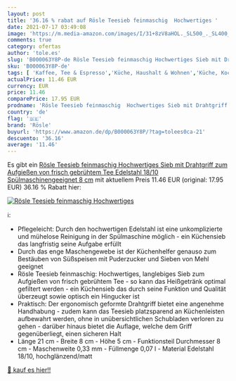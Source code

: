 ```yaml
---
layout: post
title: '36.16 % rabat auf Rösle Teesieb feinmaschig  Hochwertiges '
date: 2021-07-17 03:49:08
image: 'https://m.media-amazon.com/images/I/31+8zV8aHOL._SL500_._SL400_.jpg'
comments: true
category: ofertas
author: 'tole.es'
slug: 'B000063Y8P-de Rösle Teesieb feinmaschig Hochwertiges Sieb mit Drahtgriff...'
sku: 'B000063Y8P-de'
tags: [ 'Kaffee, Tee & Espresso','Küche, Haushalt & Wohnen','Küche, Kochen & Backen','Küchenhelfer & Kochzubehör','Teefilter','Teesiebe & Teefilter','Teezubehör','rösle', ]
actualPrice: 11.46 EUR
currency: EUR
price: 11.46
comparePrice: 17.95 EUR
prodname: 'Rösle Teesieb feinmaschig  Hochwertiges Sieb mit Drahtgriff zum Aufgießen von frisch gebrühtem Tee  Edelstahl 18/10  Spülmaschinengeeignet  8 cm'
country: 'de'
flag: '🇩🇪'
brand: 'Rösle'
buyurl: 'https://www.amazon.de/dp/B000063Y8P/?tag=tolees0ca-21'
descuento: '36.16'
average: '11.46'
---
```


Es gibt ein [Rösle Teesieb feinmaschig  Hochwertiges Sieb mit Drahtgriff zum Aufgießen von frisch gebrühtem Tee  Edelstahl 18/10  Spülmaschinengeeignet  8 cm](https://www.amazon.de/dp/B000063Y8P/?tag=tolees0ca-21) mit aktuellem Preis 11.46 EUR (original: 17.95 EUR) 36.16 % Rabatt hier:

[![Rösle Teesieb feinmaschig  Hochwertiges ](https://m.media-amazon.com/images/I/31+8zV8aHOL._SL500_._SL400_.jpg)](https://www.amazon.de/dp/B000063Y8P/?tag=tolees0ca-21)

ℹ️:

- Pflegeleicht: Durch den hochwertigen Edelstahl ist eine unkomplizierte und mühelose Reinigung in der Spülmaschine möglich - ein Küchensieb das langfristig seine Aufgabe erfüllt
- Durch das enge Maschengewebe ist der Küchenhelfer genauso zum Bestäuben von Süßspeisen mit Puderzucker und Sieben von Mehl geeignet
- Rösle Teesieb feinmaschig: Hochwertiges, langlebiges Sieb zum Aufgießen von frisch gebrühtem Tee - so kann das Heißgetränk optimal gefiltert werden - ein Küchensieb das durch seine Funktion und Qualität überzeugt sowie optisch ein Hingucker ist
- Praktisch: Der ergonomisch geformte Drahtgriff bietet eine angenehme Handhabung - zudem kann das Teesieb platzsparend an Küchenleisten aufbewahrt werden, ohne in unübersichtlichen Schubladen verloren zu gehen - darüber hinaus bietet die Auflage, welche dem Griff gegenüberliegt, einen sicheren Halt
- Länge 21 cm - Breite 8 cm - Höhe 5 cm - Funktionsteil Durchmesser 8 cm - Maschenweite 0,33 mm - Füllmenge 0,07 l - Material Edelstahl 18/10, hochglänzend/matt

[🛒 kauf es hier!!](https://www.amazon.de/dp/B000063Y8P/?tag=tolees0ca-21)
